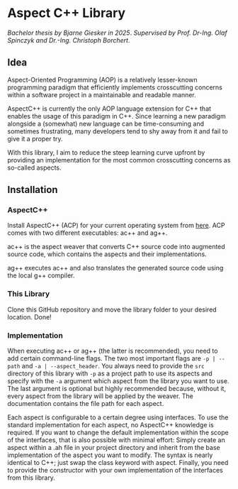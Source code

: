 # Aspect C++ Library

*Bachelor thesis by Bjarne Giesker in 2025*. *Supervised by Prof. Dr-Ing. Olaf Spinczyk and Dr.-Ing. Christoph Borchert*.

## Idea

Aspect-Oriented Programming (AOP) is a relatively lesser-known programming paradigm that efficiently implements crosscutting concerns within a software project in a maintainable and readable manner.

AspectC++ is currently the only AOP language extension for C++ that enables the usage of this paradigm in C++. Since learning a new paradigm alongside a (somewhat) new language can be time-consuming and sometimes frustrating, many developers tend to shy away from it and fail to give it a proper try.

With this library, I aim to reduce the steep learning curve upfront by providing an implementation for the most common crosscutting concerns as so-called aspects.

## Installation

### AspectC++

Install AspectC++ (ACP) for your current operating system from [here](https://www.aspectc.org/Download.php). ACP comes with two different executables: ac++ and ag++.

ac++ is the aspect weaver that converts C++ source code into augmented source code, which contains the aspects and their implementations.

ag++ executes ac++ and also translates the generated source code using the local g++ compiler.

### This Library

Clone this GitHub repository and move the library folder to your desired location. Done!

### Implementation

When executing ac++ or ag++ (the latter is recommended), you need to add certain command-line flags. The two most important flags are ```-p | --path``` and ```-a | --aspect_header```. You always need to provide the ```src``` directory of this library with ```-p``` as a project path to use its aspects and specify with the ```-a``` argument which aspect from the library you want to use. The last argument is optional but highly recommended because, without it, every aspect from the library will be applied by the weaver. The documentation contains the file path for each aspect.

Each aspect is configurable to a certain degree using interfaces. To use the standard implementation for each aspect, no AspectC++ knowledge is required. If you want to change the default implementation within the scope of the interfaces, that is also possible with minimal effort: Simply create an aspect within a .ah file in your project directory and inherit from the base implementation of the aspect you want to modify. The syntax is nearly identical to C++; just swap the class keyword with aspect. Finally, you need to provide the constructor with your own implementation of the interfaces from this library.
